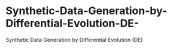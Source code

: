 # Synthetic-Data-Generation-by-Differential-Evolution-DE-
Synthetic Data Generation by Differential Evolution (DE)
